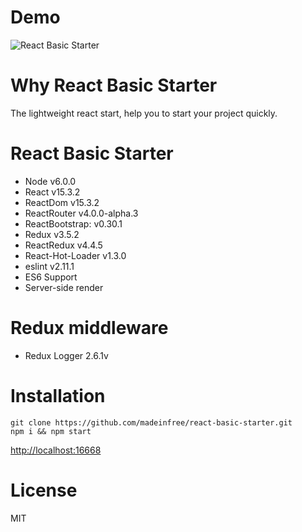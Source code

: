 # Demo
![React Basic Starter](http://i.imgur.com/Gu7lMLU.png)

# Why React Basic Starter
The lightweight react start, help you to start your project quickly.

# React Basic Starter
* Node v6.0.0
* React v15.3.2
* ReactDom v15.3.2
* ReactRouter v4.0.0-alpha.3
* ReactBootstrap: v0.30.1
* Redux v3.5.2
* ReactRedux v4.4.5
* React-Hot-Loader v1.3.0
* eslint v2.11.1
* ES6 Support
* Server-side render

# Redux middleware
* Redux Logger 2.6.1v

# Installation
```
git clone https://github.com/madeinfree/react-basic-starter.git
npm i && npm start
```
[http://localhost:16668](http://localhost:16668)

# License
MIT
